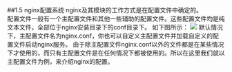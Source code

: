 ##1.5 nginx配置系统
nginx及其模块的工作方式是在配置文件中确定的。  
配置文件一般有一个主配置文件和其他一些辅助的配置文件。这些配置文件均是纯文本文件，全部位于nginx安装目录下的conf目录下。
如下图所示：
![](/assets/微信截图_20180124114305.png)
默认情况下，主配置文件名为nginx.conf，你也可以自定义主配置文件并加载自定义的配置文件启动nginx服务。
由于除主配置文件nginx.conf以外的文件都是在某些情况下才使用的，而只有主配置文件是在任何情况下都被使用的。所以在这里我们就以主配置文件为例，来介绍nginx的配置。